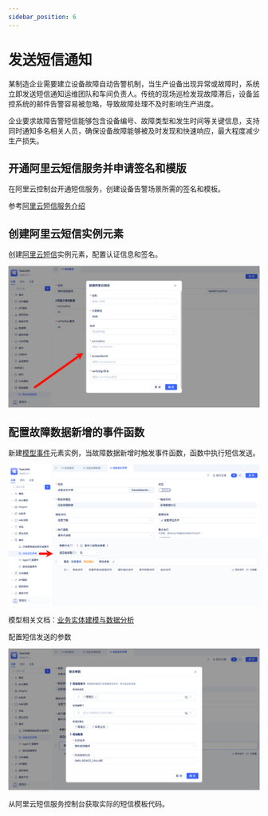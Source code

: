 ```yaml
---
sidebar_position: 6
---
```


# 发送短信通知

某制造企业需要建立设备故障自动告警机制，当生产设备出现异常或故障时，系统立即发送短信通知运维团队和车间负责人。传统的现场巡检发现故障滞后，设备监控系统的邮件告警容易被忽略，导致故障处理不及时影响生产进度。

企业要求故障告警短信能够包含设备编号、故障类型和发生时间等关键信息，支持同时通知多名相关人员，确保设备故障能够被及时发现和快速响应，最大程度减少生产损失。

## 开通阿里云短信服务并申请签名和模版

在阿里云控制台开通短信服务，创建设备告警场景所需的签名和模板。

参考[阿里云短信服务介绍](https://help.aliyun.com/zh/sms/user-guide/sms-service)

## 创建阿里云短信实例元素

创建[阿里云短信](/docs/reference/开发框架/JitMessage/阿里云短信.md)实例元素，配置认证信息和签名。

![新建阿里云短信实例元素](./img/jitmessage/新建阿里云短信元素.png)

## 配置故障数据新增的事件函数
新建[模型事件](/docs/reference/开发框架/JitORM/模型事件.md)元素实例，当故障数据新增时触发事件函数，函数中执行短信发送。

![配置故障数据新增事件](./img/jitmessage/配置故障数据新增事件.png)

模型相关文档：[业务实体建模与数据分析](./业务实体建模与数据分析.md)

配置短信发送的参数

![事件函数中的短信配置](./img/jitmessage/事件函数中的短信配置.png)

从阿里云短信服务控制台获取实际的短信模板代码。


